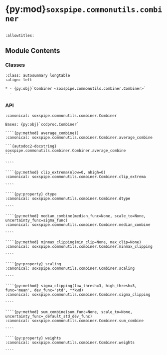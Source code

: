 # {py:mod}`soxspipe.commonutils.combiner`

```{py:module} soxspipe.commonutils.combiner
```

```{autodoc2-docstring} soxspipe.commonutils.combiner
:allowtitles:
```

## Module Contents

### Classes

````{list-table}
:class: autosummary longtable
:align: left

* - {py:obj}`Combiner <soxspipe.commonutils.combiner.Combiner>`
  -
````

### API

`````{py:class} Combiner(ccd_iter, dtype=None)
:canonical: soxspipe.commonutils.combiner.Combiner

Bases: {py:obj}`ccdproc.Combiner`

````{py:method} average_combine()
:canonical: soxspipe.commonutils.combiner.Combiner.average_combine

```{autodoc2-docstring} soxspipe.commonutils.combiner.Combiner.average_combine
```

````

````{py:method} clip_extrema(nlow=0, nhigh=0)
:canonical: soxspipe.commonutils.combiner.Combiner.clip_extrema

````

````{py:property} dtype
:canonical: soxspipe.commonutils.combiner.Combiner.dtype

````

````{py:method} median_combine(median_func=None, scale_to=None, uncertainty_func=sigma_func)
:canonical: soxspipe.commonutils.combiner.Combiner.median_combine

````

````{py:method} minmax_clipping(min_clip=None, max_clip=None)
:canonical: soxspipe.commonutils.combiner.Combiner.minmax_clipping

````

````{py:property} scaling
:canonical: soxspipe.commonutils.combiner.Combiner.scaling

````

````{py:method} sigma_clipping(low_thresh=3, high_thresh=3, func='mean', dev_func='std', **kwd)
:canonical: soxspipe.commonutils.combiner.Combiner.sigma_clipping

````

````{py:method} sum_combine(sum_func=None, scale_to=None, uncertainty_func=_default_std_dev_func)
:canonical: soxspipe.commonutils.combiner.Combiner.sum_combine

````

````{py:property} weights
:canonical: soxspipe.commonutils.combiner.Combiner.weights

````

`````
